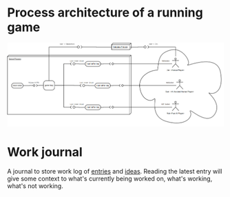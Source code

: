 # Process architecture of a running game

![dia diagram of the process architecture](work-journal/design-notes/process-architecture.png)

# Work journal

A journal to store work log of
[entries](work-journal/entry/)
and
[ideas](work-journal/idea/).
Reading the latest entry will give
some context to what's currently being
worked on, what's working, what's not working.
